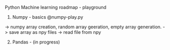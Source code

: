 Python Machine learning roadmap - playground


1. Numpy - basics @numpy-play.py

-> numpy array creation, random array geeration, empty array generation.
-> save array as npy files
-> read file from npy

2. Pandas - (in progress)
